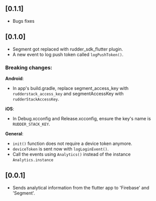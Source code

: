 ## [0.1.1]
- Bugs fixes

## [0.1.0]
- Segment got replaced with rudder_sdk_flutter plugin.
- A new event to log push token called `logPushToken()`.

### Breaking changes:
**Android**:
- In app's build.gradle, replace segment_access_key with `rudderstack_access_key` and segmentAccessKey with `rudderStackAccessKey`.

**iOS**:
- In Debug.xcconfig and Release.xcconfig, ensure the key's name is `RUDDER_STACK_KEY`.

**General**:
- `init()` function does not require a device token anymore.
- `deviceToken` is sent now with `logLoginEvent()`.
- Call the events using `Analytics()` instead of the instance `Analytics.instance`

## [0.0.1]

* Sends analytical information from the flutter app to 'Firebase' and 'Segment'.

